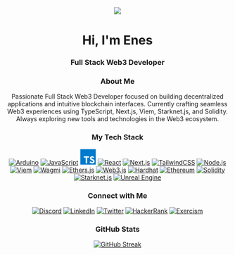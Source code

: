 <div align="center"> <img src="https://giffiles.alphacoders.com/162/162472.gif" />
<h1 align="center">Hi, I'm Enes</h1>
<h3 align="center">Full Stack Web3 Developer</h3>

### About Me

Passionate Full Stack Web3 Developer focused on building decentralized applications and intuitive blockchain interfaces.
Currently crafting seamless Web3 experiences using TypeScript, Next.js, Viem, Starknet.js, and Solidity.
Always exploring new tools and technologies in the Web3 ecosystem.

### My Tech Stack

<p>
  <a href="https://www.arduino.cc/" target="_blank" rel="noreferrer"><img src="https://cdn.worldvectorlogo.com/logos/arduino-1.svg" alt="Arduino" width="36" height="36"/></a>
  <a href="https://developer.mozilla.org/en-US/docs/Web/JavaScript" target="_blank" rel="noreferrer"><img src="https://raw.githubusercontent.com/danielcranney/readme-generator/main/public/icons/skills/javascript-colored.svg" width="36" height="36" alt="JavaScript" /></a>
  <a href="https://www.typescriptlang.org/" target="_blank" rel="noreferrer"><img src="https://raw.githubusercontent.com/devicons/devicon/master/icons/typescript/typescript-original.svg" width="36" height="36" alt="TypeScript" /></a>
  <a href="https://reactjs.org/" target="_blank" rel="noreferrer"><img src="https://raw.githubusercontent.com/danielcranney/readme-generator/main/public/icons/skills/react-colored.svg" width="36" height="36" alt="React" /></a>
  <a href="https://nextjs.org/docs" target="_blank" rel="noreferrer"><img src="https://www.datocms-assets.com/75941/1657707878-nextjs_logo.png" width="36" height="36" alt="Next.js" /></a>
  <a href="https://tailwindcss.com/" target="_blank" rel="noreferrer"><img src="https://raw.githubusercontent.com/danielcranney/readme-generator/main/public/icons/skills/tailwindcss-colored.svg" width="36" height="36" alt="TailwindCSS" /></a>
  <a href="https://nodejs.org/en/" target="_blank" rel="noreferrer"><img src="https://raw.githubusercontent.com/danielcranney/readme-generator/main/public/icons/skills/nodejs-colored.svg" width="36" height="36" alt="Node.js" /></a>
    <a href="https://viem.sh/" target="_blank" rel="noreferrer"><img src="https://viem.sh/logo-dark-hug.svg" width="36" height="36" alt="Viem" /></a>
  <a href="https://wagmi.sh" target="_blank" rel="noreferrer"><img src="https://wagmi.sh/logo-dark.svg" width="36" height="36" alt="Wagmi" /></a>
  <a href="https://ethers.io" target="_blank" rel="noreferrer"><img src="https://raw.githubusercontent.com/danielcranney/readme-generator/main/public/icons/skills/ethers-colored.svg" width="36" height="36" alt="Ethers.js" /></a>
  <a href="https://web3js.readthedocs.io/en/v1.7.1/#" target="_blank" rel="noreferrer"><img src="https://raw.githubusercontent.com/danielcranney/readme-generator/main/public/icons/skills/web3js-colored.svg" width="36" height="36" alt="Web3.js" /></a>
  <a href="https://hardhat.org/" target="_blank" rel="noreferrer"><img src="https://raw.githubusercontent.com/danielcranney/readme-generator/main/public/icons/skills/hardhat-colored.svg" width="36" height="36" alt="Hardhat" /></a>
  <a href="https://ethereum.org/en/" target="_blank" rel="noreferrer"><img src="https://img.icons8.com/nolan/452/ethereum.png" width="36" height="36" alt="Ethereum" /></a>
  <a href="https://soliditylang.org/" target="_blank" rel="noreferrer"><img src="https://docs.soliditylang.org/en/v0.8.23/_static/img/logo-dark.svg" width="36" height="36" alt="Solidity" /></a>
  <a href="https://www.starknetjs.com/" target="_blank" rel="noreferrer"><img src="https://www.starknetjs.com/img/Starknet-JS_navbar.png" width="36" height="36" alt="Starknet.js" /></a>
  <a href="https://unrealengine.com/" target="_blank" rel="noreferrer"><img src="https://img.icons8.com/nolan/452/unreal-engine.png" width="40" height="40" alt="Unreal Engine" /></a>
</p>

### Connect with Me

<p>
  <a href="https://discord.com/users/114372874231349252" target="_blank" rel="noreferrer"><img src="https://raw.githubusercontent.com/danielcranney/readme-generator/main/public/icons/socials/discord.svg" width="36" height="36" alt="Discord" /></a>
  <a href="https://www.linkedin.com/in/ahmetenesdur" target="_blank" rel="noreferrer"><img src="https://raw.githubusercontent.com/danielcranney/readme-generator/main/public/icons/socials/linkedin.svg" width="36" height="36" alt="LinkedIn" /></a>
  <a href="https://www.twitter.com/ahmetenesdur" target="_blank" rel="noreferrer"><img src="https://img.freepik.com/free-vector/new-2023-twitter-logo-x-icon-design_1017-45418.jpg" width="36" height="36" alt="Twitter" /></a>
  <a href="https://www.hackerrank.com/ahmetenesdur" target="_blank" rel="noreferrer"><img src="https://upload.wikimedia.org/wikipedia/commons/4/40/HackerRank_Icon-1000px.png" width="36" height="36" alt="HackerRank" /></a>
  <a href="https://exercism.org/profiles/ahmetenesdur" target="_blank" rel="noreferrer"><img src="https://avatars.githubusercontent.com/u/5624255?s=200&v=4" width="36" height="36" alt="Exercism" /></a>
</p>

### GitHub Stats

<p>
<a href="https://git.io/streak-stats"><img src="https://github-readme-streak-stats.herokuapp.com?user=ahmetenesdur&exclude_days=Sun&theme=tokyonight&hide_border=true&border_radius=8" alt="GitHub Streak" /></a>
</p>

